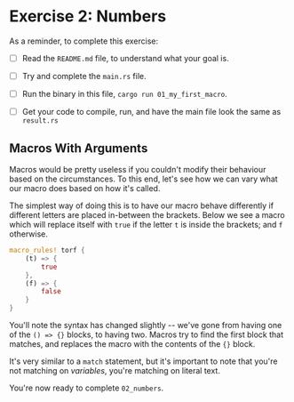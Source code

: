 # Exercise 2: Numbers

As a reminder, to complete this exercise:

* [ ] Read the `README.md` file, to understand what your goal is.
* [ ] Try and complete the `main.rs` file.
* [ ] Run the binary in this file, `cargo run 01_my_first_macro`.
* [ ] Get your code to compile, run, and have the main file look the same as `result.rs`


## Macros With Arguments

Macros would be pretty useless if you couldn't modify their behaviour based on the circumstances.
To this end, let's see how we can vary what our macro does based on how it's called.

The simplest way of doing this is to have our macro behave differently if different letters are placed
in-between the brackets. Below we see a macro which will replace itself with `true` if the letter
`t` is inside the brackets; and `f` otherwise.


``` rust
macro_rules! torf {
    (t) => {
        true
    },
    (f) => {
        false
    }
}
```

You'll note the syntax has changed slightly -- we've gone from having one of the `() => {}` blocks,
to having two. Macros try to find the first block that matches, and replaces the macro with the
contents of the `{}` block.

It's very similar to a `match` statement, but it's important to note that you're not matching
on *variables*, you're matching on literal text.

You're now ready to complete `02_numbers`.
